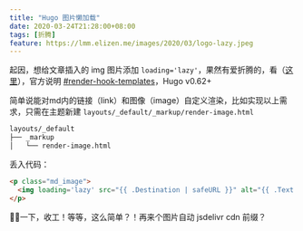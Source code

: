 ```yaml
---
title: "Hugo 图片懒加载"
date: 2020-03-24T21:28:00+08:00
tags: [折腾]
feature: https://lmm.elizen.me/images/2020/03/logo-lazy.jpeg
---
```


起因，想给文章插入的 img 图片添加 `loading='lazy'`，果然有爱折腾的，看（[这里](https://lvv.me/posts/2019/12/24_hugo_render_hooks/)），官方说明 [#render-hook-templates](https://gohugo.io/getting-started/configuration-markup/#render-hook-templates)，Hugo v0.62+

简单说能对md内的链接（link）和图像（image）自定义渲染，比如实现以上需求，只需在主题新建 `layouts/_default/_markup/render-image.html` 

<!--more-->

```html
layouts/_default
├── _markup
│   └── render-image.html
```

丢入代码：
```html
<p class="md_image">
  <img loading='lazy' src="{{ .Destination | safeURL }}" alt="{{ .Text }}" {{ with .Title}} title="{{ . }}"{{ end }} />
</p>
```

🐯🐶一下，收工！等等，这么简单？！再来个图片自动 jsdelivr cdn 前缀？

